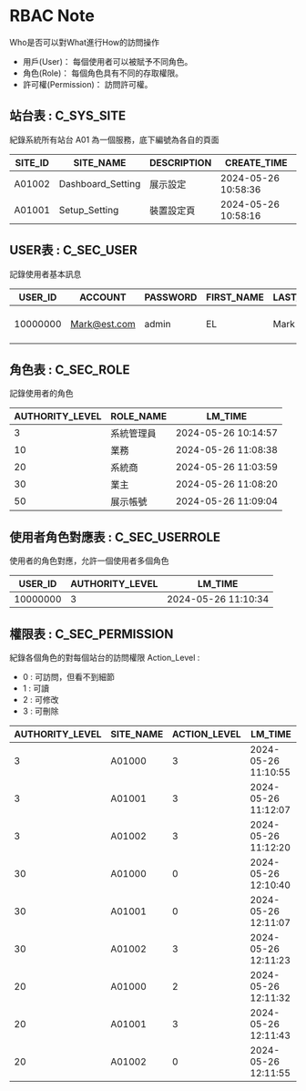 # RBAC Note
Who是否可以對What進行How的訪問操作
* 用戶(User)： 每個使用者可以被賦予不同角色。
* 角色(Role)： 每個角色具有不同的存取權限。
* 許可權(Permission)： 訪問許可權。

## 站台表 : C_SYS_SITE
紀錄系統所有站台
A01 為一個服務，底下編號為各自的頁面

| **SITE_ID** | **SITE_NAME**     | **DESCRIPTION** | **CREATE_TIME**      | 
|-------------|-------------------|-----------------|----------------------|
| A01002      | Dashboard_Setting | 展示設定         | 2024-05-26 10:58:36  |    
| A01001      | Setup_Setting     | 裝置設定頁       | 2024-05-26 10:58:16  |    


## USER表 : C_SEC_USER
記錄使用者基本訊息

| **USER_ID** | **ACCOUNT**  | **PASSWORD** | **FIRST_NAME** | **LAST_NAME** | **LM_TIME**         | **CREATE_TIME**     |
|-------------|--------------|--------------|----------------|---------------|---------------------|---------------------|
| 10000000    | Mark@est.com | admin        | EL             | Mark          | 2024-05-26 10:13:41 | 2024-05-26 10:13:41 |


## 角色表 : C_SEC_ROLE
記錄使用者的角色

| **AUTHORITY_LEVEL** | **ROLE_NAME** | **LM_TIME**          |
|---------------------|---------------|----------------------|
| 3                   | 系統管理員         | 2024-05-26 10:14:57  |
| 10                  | 業務            | 2024-05-26 11:08:38  |
| 20                  | 系統商           | 2024-05-26 11:03:59  |
| 30                  | 業主            | 2024-05-26 11:08:20  |
| 50                  | 展示帳號          | 2024-05-26 11:09:04  |


## 使用者角色對應表 : C_SEC_USERROLE
使用者的角色對應，允許一個使用者多個角色

| **USER_ID** | **AUTHORITY_LEVEL** | **LM_TIME**         |
|-------------|-------------|---------------------|
| 10000000    | 3           | 2024-05-26 11:10:34 |


## 權限表 : C_SEC_PERMISSION
紀錄各個角色的對每個站台的訪問權限
Action_Level :
* 0 : 可訪問，但看不到細節
* 1 : 可讀
* 2 : 可修改
* 3 : 可刪除

| **AUTHORITY_LEVEL** | **SITE_NAME** | **ACTION_LEVEL** | **LM_TIME**          |
|---------------------|---------------|------------------|----------------------|
| 3                   | A01000        | 3                | 2024-05-26 11:10:55  |
| 3                   | A01001        | 3                | 2024-05-26 11:12:07  |
| 3                   | A01002        | 3                | 2024-05-26 11:12:20  |
| 30                  | A01000        | 0                | 2024-05-26 12:10:40  |
| 30                  | A01001        | 0                | 2024-05-26 12:11:07  |
| 30                  | A01002        | 3                | 2024-05-26 12:11:23  |
| 20                  | A01000        | 2                | 2024-05-26 12:11:32  |
| 20                  | A01001        | 3                | 2024-05-26 12:11:43  |
| 20                  | A01002        | 0                | 2024-05-26 12:11:55  |
